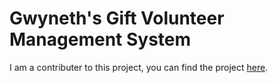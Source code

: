 # Gwyneth's Gift Volunteer Management System
I am a contributer to this project, you can find the project [here](https://github.com/lk-umw-cpsc/gwyneth).
